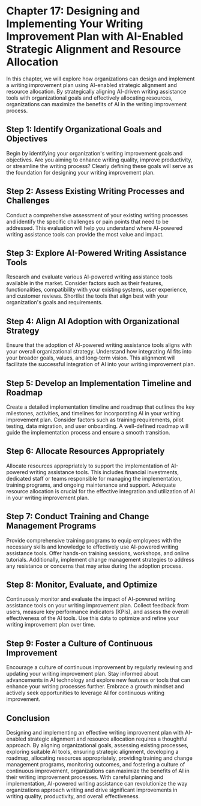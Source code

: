 Chapter 17: Designing and Implementing Your Writing Improvement Plan with AI-Enabled Strategic Alignment and Resource Allocation
================================================================================================================================

In this chapter, we will explore how organizations can design and implement a writing improvement plan using AI-enabled strategic alignment and resource allocation. By strategically aligning AI-driven writing assistance tools with organizational goals and effectively allocating resources, organizations can maximize the benefits of AI in the writing improvement process.

Step 1: Identify Organizational Goals and Objectives
----------------------------------------------------

Begin by identifying your organization's writing improvement goals and objectives. Are you aiming to enhance writing quality, improve productivity, or streamline the writing process? Clearly defining these goals will serve as the foundation for designing your writing improvement plan.

Step 2: Assess Existing Writing Processes and Challenges
--------------------------------------------------------

Conduct a comprehensive assessment of your existing writing processes and identify the specific challenges or pain points that need to be addressed. This evaluation will help you understand where AI-powered writing assistance tools can provide the most value and impact.

Step 3: Explore AI-Powered Writing Assistance Tools
---------------------------------------------------

Research and evaluate various AI-powered writing assistance tools available in the market. Consider factors such as their features, functionalities, compatibility with your existing systems, user experience, and customer reviews. Shortlist the tools that align best with your organization's goals and requirements.

Step 4: Align AI Adoption with Organizational Strategy
------------------------------------------------------

Ensure that the adoption of AI-powered writing assistance tools aligns with your overall organizational strategy. Understand how integrating AI fits into your broader goals, values, and long-term vision. This alignment will facilitate the successful integration of AI into your writing improvement plan.

Step 5: Develop an Implementation Timeline and Roadmap
------------------------------------------------------

Create a detailed implementation timeline and roadmap that outlines the key milestones, activities, and timelines for incorporating AI in your writing improvement plan. Consider factors such as training requirements, pilot testing, data migration, and user onboarding. A well-defined roadmap will guide the implementation process and ensure a smooth transition.

Step 6: Allocate Resources Appropriately
----------------------------------------

Allocate resources appropriately to support the implementation of AI-powered writing assistance tools. This includes financial investments, dedicated staff or teams responsible for managing the implementation, training programs, and ongoing maintenance and support. Adequate resource allocation is crucial for the effective integration and utilization of AI in your writing improvement plan.

Step 7: Conduct Training and Change Management Programs
-------------------------------------------------------

Provide comprehensive training programs to equip employees with the necessary skills and knowledge to effectively use AI-powered writing assistance tools. Offer hands-on training sessions, workshops, and online tutorials. Additionally, implement change management strategies to address any resistance or concerns that may arise during the adoption process.

Step 8: Monitor, Evaluate, and Optimize
---------------------------------------

Continuously monitor and evaluate the impact of AI-powered writing assistance tools on your writing improvement plan. Collect feedback from users, measure key performance indicators (KPIs), and assess the overall effectiveness of the AI tools. Use this data to optimize and refine your writing improvement plan over time.

Step 9: Foster a Culture of Continuous Improvement
--------------------------------------------------

Encourage a culture of continuous improvement by regularly reviewing and updating your writing improvement plan. Stay informed about advancements in AI technology and explore new features or tools that can enhance your writing processes further. Embrace a growth mindset and actively seek opportunities to leverage AI for continuous writing improvement.

Conclusion
----------

Designing and implementing an effective writing improvement plan with AI-enabled strategic alignment and resource allocation requires a thoughtful approach. By aligning organizational goals, assessing existing processes, exploring suitable AI tools, ensuring strategic alignment, developing a roadmap, allocating resources appropriately, providing training and change management programs, monitoring outcomes, and fostering a culture of continuous improvement, organizations can maximize the benefits of AI in their writing improvement processes. With careful planning and implementation, AI-powered writing assistance can revolutionize the way organizations approach writing and drive significant improvements in writing quality, productivity, and overall effectiveness.
